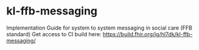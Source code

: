 # kl-ffb-messaging
Implementation Guide for system to system messaging in social care (FFB standard)
Get access to CI build here: https://build.fhir.org/ig/hl7dk/kl-ffb-messaging/


